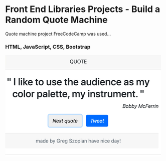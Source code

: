 # Front End Libraries Projects - Build a Random Quote Machine

Quote machine project FreeCodeCamp was used... 
### HTML, JavaScript, CSS, Bootstrap

<img src="qimg.png">
                           
